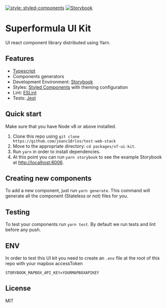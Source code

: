 [![style: styled-components](https://img.shields.io/badge/style-%F0%9F%92%85%20styled--components-orange.svg?colorB=daa357&colorA=db748e)](https://github.com/styled-components/styled-components) [![Storybook](https://cdn.jsdelivr.net/gh/storybookjs/brand@master/badge/badge-storybook.svg)](https://storybook.js.org/)
# Superformula UI Kit

UI react component library distributed using Yarn.

## Features

- [Typescript](https://www.typescriptlang.org)
- Components generators
- Development Environment: [Storybook](https://storybook.js.org/)
- Styles: [Styled Components](https://www.styled-components.com/) with theming configuration
- Lint: [ESLint](https://eslint.org/)
- Tests: [Jest](https://jestjs.io/)

## Quick start

Make sure that you have Node v8 or above installed.

1. Clone this repo using `git clone  https://github.com/jeanc18rlos/test-web-stack`
2. Move to the appropriate directory: `cd packages/sf-ui-kit`.
3. Run `yarn` in order to install dependencies.
4. At this point you can run `yarn storybook` to see the example Storybook at [http://localhost:6006](http://localhost:6006).

## Creating new components

To add a new component, just run `yarn generate`. This command will generate all the component (Stateless or not) files for you.

## Testing

To test your components run `yarn test`.
By default we run tests and lint before any push.

## ENV

In order to test this UI kit you need to create an `.env` file at the root of this repo with your mapbox accessToken

``
STORYBOOK_MAPBOX_API_KEY=YOURMAPBOXAPIKEY
``
## License

MIT
